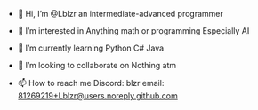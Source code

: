 - 👋 Hi, I’m @Lblzr
  an intermediate-advanced programmer

- 👀 I’m interested in
  Anything math or programming
  Especially AI

- 🌱 I’m currently learning
  Python
  C#
  Java

- 💞️ I’m looking to collaborate on
  Nothing atm

- 📫 How to reach me
  Discord: blzr
  email: 81269219+Lblzr@users.noreply.github.com

<!---
Lblzr/Lblzr is a ✨ special ✨ repository because its `README.md` (this file) appears on your GitHub profile.
You can click the Preview link to take a look at your changes.
--->
